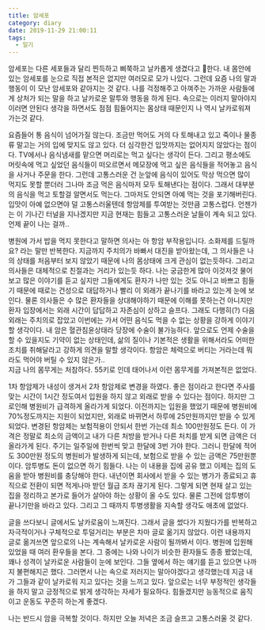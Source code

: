 ```yaml
---
title: 암세포
category: diary
date: 2019-11-29 21:00:11
tags:
  - 일기
---
```


암세포는 다른 세포들과 달리 찐득하고 삐쭉하고 날카롭게 생겼다고 한다. 내 몸안에 있는 암세포를 눈으로 직접 본적은 없지만 여러모로 모가 나있다. 그런데 요즘 나의 말과 행동이 이 모난 암세포와 같아지는 것 같다. 나를 걱정해주고 아껴주는 가까운 사람들에게 상처가 되는 말을 하고 날카로운 말투와 행동을 하게 된다. 속으로는 이러지 말아야지 이러면 안된다 생각을 하면서도 점점 힘들어지는 몸상태 때문인지 나 역시 날카로워져 가는것 같다.

요즘들어 통 음식이 넘어가질 않는다. 조금만 먹어도 거의 다 토해내고 있고 죽이나 물종류 말고는 거의 입에 맞지도 않고 있다. 더 심각한건 입맛까지는 없어지지 않았다는 점이다. TV에서나 음식냄새를 맡으면 머리로는 먹고 싶다는 생각이 든다. 그리고 평소에도 머릿속에 먹고 싶었던 음식들이 떠오르면서 메모장에 먹고 싶은 음식들을 적어놓고 음식을 사거나 주문을 한다. 그런데 고통스러운 건 눈앞에 음식이 있어도 막상 먹으면 많이 먹지도 못할 뿐더러 그나마 조금 먹은 음식마저 모두 토해낸다는 점이다. 그래서 대부분의 음식을 먹고 토할걸 알면서도 먹는다. 그마저도 안되면 아예 먹는 것을 포기해버린다. 입맛이 아예 없으면야 덜 고통스러울텐데 항암제를 투여받는 것만큼 고통스럽다. 언젠가는 이 기나긴 터널을 지나겠지만 지금 현재는 힘들고 고통스러운 날들이 계속 되고 있다. 언제 끝이 나는 걸까..

병원에 가서 밥을 먹지 못한다고 말하면 의사는 아 항암 부작용입니다. 소화제를 드릴까요? 라는 말만 반복한다. 지금까지 주치의가 바빠서 대진을 받아왔는데, 그 의사들은 나의 상태를 처음부터 보지 않았기 때문에 나의 몸상태에 크게 관심이 없는듯하다. 그리고 의사들은 대체적으로 친절과는 거리가 있는듯 하다. 나는 궁금한게 많아 이것저것 물어보고 많은 이야기를 듣고 싶지만 그들에게도 환자가 나만 있는 것도 아니고 바쁘고 힘들기 때문에 때로는 건성으로 대답하거나 빨리 이 외래가 끝나기를 바라고 있는게 눈에 보인다. 물론 의사들은 수 많은 환자들을 상대해야하기 때문에 이해를 못하는건 아니지만 환자 입장에서는 외래 시간이 답답하고 자존심이 상하고 슬프다. 그래도 다행히(?) 다음 외래는 주치의로 잡았고 이번에는 가서 어떤 음식도 먹을 수 없는 상황을 강하게 이야기할 생각이다. 내 암은 혈관침윤상태라 당장에 수술이 불가능하다. 앞으로도 언제 수술을 할 수 있을지도 기약이 없는 상태인데, 삶의 질이나 기본적은 생활을 위해서라도 어떠한 조치를 취해달라고 강하게 의견을 말할 생각이다. 항암은 체력으로 버티는 거라는데 뭐라도 먹어야 버틸 수 있지 않은가..  
지금 나의 몸무게는 처참하다. 55키로 인데 태어나서 이런 몸무게를 가져본적은 없었다.

1차 항암제가 내성이 생겨서 2차 항암제로 변경을 하였다. 좋은 점이라고 한다면 주사를 맞는 시간이 1시간 정도여서 입원을 하지 않고 외래로 받을 수 있다는 점이다. 하지만 그로인해 병원비가 급격하게 올라가게 되었다. 이전까지는 입원을 했었기 때문에 병원비에 70%정도까지는 지원이 되었지만, 외래로 바뀌면서 하루에 25만원까지만 받을 수 있게 되었다. 변경된 항암제는 보험적용이 안되서 한번 가는데 최소 100만원정도 든다. 이 가격은 정말로 최소의 금액이고 내가 다른 처방을 받거나 다른 처치를 받게 되면 금액은 더 올라가게 된다. 주기는 일주일에 한번씩 맞고 한달에 3번 가야 한다. 그러니 한달에 적어도 300만원 정도의 병원비가 발생하게 되는데, 보험으로 받을 수 있는 금액은 75만원뿐이다. 암투병도 돈이 없으면 하기 힘들다. 나는 이 내용을 집에 공유 했고 이제는 집의 도움을 받아 병원비를 충당해야 한다. 내년이면 회사에서 받을 수 있는 병가가 종료되고 휴직으로 전환이 되면 적게나마 받던 월급 조차 끊기게 된다. 그렇게 되면 현재 살고 있는 집을 정리하고 본가로 들어가 살아야 하는 상황이 올 수도 있다. 물론 그전에 암투병이 끝나기만을 바라고 있다. 그리고 그 때까지 투병생활을 지속할 생각도 애초에 없었다.

글을 쓰다보니 글에서도 날카로움이 느껴진다. 그래서 글을 썼다가 지웠다가를 반복하고 자극적이거나 구체적으로 투덜거리는 부분은 차마 글로 옮기지 않았다. 이런 내용까지 글로 옮겨쓰면 앞으로의 나는 계속해서 날카로운 사람이 될까봐서 이다. 병원에 입원해있었을 때 여러 환우들을 본다. 그 중에는 나와 나이가 비슷한 환자들도 종종 봤었는데, 꽤나 성격이 날카로운 사람들이 눈에 보인다. 그들 옆에서 하는 얘기를 듣고 있으면 나까지 불편해지곤 했다. 그러면서 나는 속으로 저러지는 말아야겠다고 생각했는데 지금 내가 그들과 같이 날카로워 지고 있다는 것을 느끼고 있다. 앞으로는 너무 부정적인 생각들을 하지 말고 긍정적으로 밝게 생각하는 자세가 필요하다. 힘들겠지만 능동적으로 움직이고 운동도 꾸준히 하는게 좋겠다.

나는 반드시 암을 극복할 것이다. 하지만 오늘 저녁은 조금 슬프고 고통스러울 것 같다.




